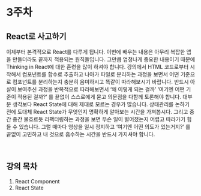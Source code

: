 # 3주차

## React로 사고하기

이제부터 본격적으로 React를 다루게 됩니다. 이번에 배우는 내용은 아무리 복잡한 앱을 만들더라도 끝까지 적용되는 원칙들입니다. 
그만큼 엄청나게 중요한 내용이기 때문에 Thinking in React에 대한 훈련을 많이 하셔야 합니다.
강의에서 HTML 코드로부터 시작해서 컴포넌트를 함수로 추출하고 나아가 파일로 분리하는 과정을 보면서 
어떤 기준으로 컴포넌트를 분리하는지 충분히 음미하시고 똑같이 따라해보시기 바랍니다. 
반드시 아샬이 보여주신 과정을 반복적으로 따라해보면서 ‘왜 이렇게 되는 걸까’ ‘여기엔 어떤 기준이 적용된 걸까?’ 를 끝없이 스스로에게 묻고 의문점을 다함께 토론해야 합니다.
대부분 생각보다 React State에 대해 제대로 모르는 경우가 많습니다. 상태관리를 논하기 전에 도대체 React State가 무엇인지 명확하게 알아보는 시간을 가져봅시다.
그리고 중간 중간 물흐르듯 리팩터링하는 과정을 보면 무슨 일이 벌어졌는지 어렵고 따라가기 힘들 수 있습니다. 
그럴 때마다 영상을 일시 정지하고 ‘여기엔 어떤 의도가 있는거지?’ 를 끝없이 고민하고 내 것으로 흡수하는 시간을 반드시 가지셔야 합니다.

<br>

## 강의 목차

1. React Component
2. React State
